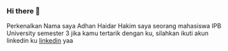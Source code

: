 ### Hi there 👋
Perkenalkan Nama saya Adhan Haidar Hakim 
saya seorang mahasiswa IPB University semester 3 
jika kamu tertarik dengan ku, silahkan ikuti akun linkedin ku [linkedin](https://www.linkedin.com/in/adhan-haidar-53639b240/) yaa
<!--
**haidarhakim/haidarhakim** is a ✨ _special_ ✨ repository because its `README.md` (this file) appears on your GitHub profile.


- 🔭 I’m currently working on ...
- 🌱 I’m currently learning ...
- 👯 I’m looking to collaborate on ...
- 🤔 I’m looking for help with ...
- 💬 Ask me about ...
- 📫 How to reach me: ...
- 😄 Pronouns: ...
- ⚡ Fun fact: ...
-->
